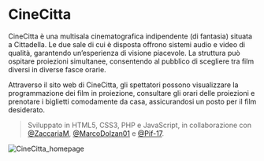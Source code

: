 # CineCitta

CineCitta è una multisala cinematografica indipendente (di fantasia) situata a Cittadella. Le due sale di cui è disposta offrono sistemi audio e video di qualità, garantendo un’esperienza di visione piacevole. La struttura può ospitare proiezioni simultanee, consentendo al pubblico di scegliere tra film diversi in diverse fasce orarie.

Attraverso il sito web di CineCitta, gli spettatori possono visualizzare la programmazione dei film in proiezione, consultare gli orari delle proiezioni e prenotare i biglietti comodamente da casa, assicurandosi un posto per il film desiderato.

> Sviluppato in HTML5, CSS3, PHP e JavaScript, in collaborazione con [@ZaccariaM](https://github.com/ZaccariaM), [@MarcoDolzan01](https://github.com/MarcoDolzan01) e [@Pif-17](https://github.com/Pif-17).

![CineCitta_homepage](https://github.com/pierobonluca01/CineCitta/assets/60019279/a84d4063-653d-4216-9b9a-0d710a93b84f)
